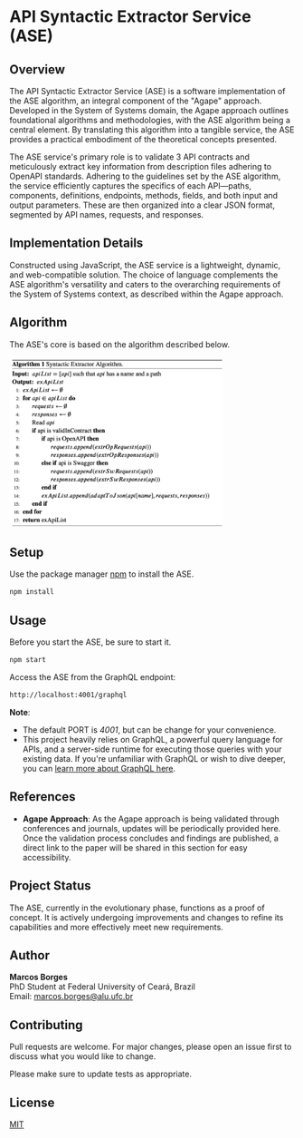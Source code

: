 # API Syntactic Extractor Service (ASE)

## Overview

The API Syntactic Extractor Service (ASE) is a software implementation of the ASE algorithm, an integral component of the "Agape" approach. Developed in the System of Systems domain, the Agape approach outlines foundational algorithms and methodologies, with the ASE algorithm being a central element. By translating this algorithm into a tangible service, the ASE provides a practical embodiment of the theoretical concepts presented.

The ASE service's primary role is to validate 3 API contracts and meticulously extract key information from description files adhering to OpenAPI standards. Adhering to the guidelines set by the ASE algorithm, the service efficiently captures the specifics of each API—paths, components, definitions, endpoints, methods, fields, and both input and output parameters. These are then organized into a clear JSON format, segmented by API names, requests, and responses.

## Implementation Details

Constructed using JavaScript, the ASE service is a lightweight, dynamic, and web-compatible solution. The choice of language complements the ASE algorithm's versatility and caters to the overarching requirements of the System of Systems context, as described within the Agape approach.

## Algorithm

The ASE's core is based on the algorithm described below.

<img src="/images/ase_algorithm.png" height="300"/>

## Setup

Use the package manager [npm](https://www.npmjs.com) to install the ASE.

```bash
npm install
```

## Usage

Before you start the ASE, be sure to start it.

```bash
npm start
```

Access the ASE from the GraphQL endpoint:

```bash
http://localhost:4001/graphql
```

**Note**:

- The default PORT is _4001_, but can be change for your convenience.
- This project heavily relies on GraphQL, a powerful query language for APIs, and a server-side runtime for executing those queries with your existing data. If you're unfamiliar with GraphQL or wish to dive deeper, you can [learn more about GraphQL here](https://graphql.org/).

## References

- **Agape Approach**: As the Agape approach is being validated through conferences and journals, updates will be periodically provided here. Once the validation process concludes and findings are published, a direct link to the paper will be shared in this section for easy accessibility.

## Project Status

The ASE, currently in the evolutionary phase, functions as a proof of concept. It is actively undergoing improvements and changes to refine its capabilities and more effectively meet new requirements.

## Author

**Marcos Borges**  
PhD Student at Federal University of Ceará, Brazil  
Email: [marcos.borges@alu.ufc.br](mailto:marcos.borges@alu.ufc.br)

## Contributing

Pull requests are welcome. For major changes, please open an issue first to discuss what you would like to change.

Please make sure to update tests as appropriate.

## License

[MIT](https://choosealicense.com/licenses/mit/)
